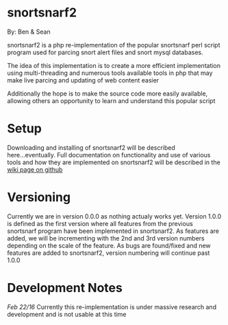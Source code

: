# snortsnarf2

By: Ben & Sean

snortsnarf2 is a php re-implementation of the popular snortsnarf perl script program used for parcing snort alert files
and snort mysql databases. 

The idea of this implementation is to create a more efficient implementation using multi-threading
and numerous tools available tools in php that may make live parcing and updating of web content easier

Additionally the hope is to make the source code more easily available, allowing others an opportunity to learn
and understand this popular script

# Setup
Downloading and installing of snortsnarf2 will be described here...eventually. Full documentation on functionality and
use of various tools and how they are implemented on snortsnarf2 will be described in the [wiki page on github](https://github.com/project-terris/snortsnarf2/wiki)

# Versioning
Currently we are in version 0.0.0 as nothing actualy works yet. Version 1.0.0 is defined as the first version where all features from the
previous snortsnarf program have been implemented in snortsnarf2. As features are added, we will be incrementing with the 2nd and 3rd version
numbers depending on the scale of the feature. As bugs are found/fixed and new features are added to snortsnarf2, version numbering will continue
past 1.0.0

# Development Notes
*Feb 22/16*
Currently this re-implementation is under massive research and development and is not usable at this time